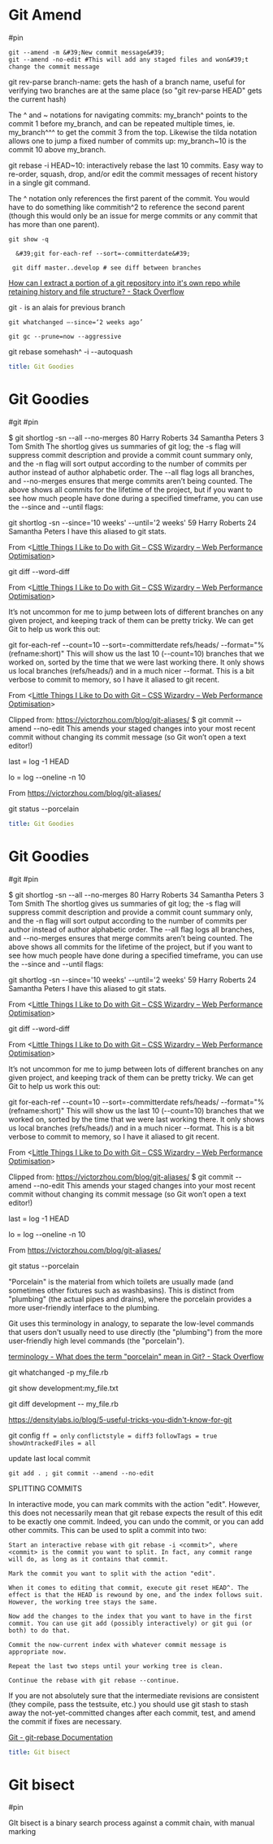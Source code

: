 # Git Amend
#pin

```shell
git --amend -m &#39;New commit message&#39;
git --amend -no-edit #This will add any staged files and won&#39;t change the commit message
```

git rev-parse branch-name: gets the hash of a branch name, useful for verifying two branches are at the same place (so "git rev-parse HEAD" gets the current hash)

The ^ and ~ notations for navigating commits: my_branch^ points to the commit 1 before my_branch, and can be repeated multiple times, ie. my_branch^^^ to get the commit 3 from the top. Likewise the tilda notation allows one to jump a fixed number of commits up: my_branch~10 is the commit 10 above my_branch.

git rebase -i HEAD~10: interactively rebase the last 10 commits. Easy way to re-order, squash, drop, and/or edit the commit messages of recent history in a single git command.

The ^ notation only references the first parent of the commit. You would have to do something like commitish^2 to reference the second parent (though this would only be an issue for merge commits or any commit that has more than one parent).

```
git show -q
```

```
  &#39;git for-each-ref --sort=-committerdate&#39;
```

```
 git diff master..develop # see diff between branches
```

[How can I extract a portion of a git repository into it&#39;s own repo while retaining history and file structure? - Stack Overflow](https://stackoverflow.com/questions/25274614/how-can-i-extract-a-portion-of-a-git-repository-into-its-own-repo-while-retaini)

git `-` is an alais for previous branch

```
git whatchanged —-since=‘2 weeks ago’
```

```
git gc --prune=now --aggressive
```

git rebase somehash^ -i --autoquash

```yaml
title: Git Goodies
```

# Git Goodies

#git #pin

$ git shortlog -sn --all --no-merges
 80 Harry Roberts
 34 Samantha Peters
 3 Tom Smith
The shortlog gives us summaries of git log; the -s flag will suppress commit description and provide a commit count summary only, and the -n flag will sort output according to the number of commits per author instead of author alphabetic order. The --all flag logs all branches, and --no-merges ensures that merge commits aren’t being counted.
The above shows all commits for the lifetime of the project, but if you want to see how much people have done during a specified timeframe, you can use the --since and --until flags:

git shortlog -sn --since='10 weeks' --until='2 weeks'
 59 Harry Roberts
 24 Samantha Peters
I have this aliased to git stats.

From <[Little Things I Like to Do with Git &ndash; CSS Wizardry &ndash; Web Performance Optimisation](https://csswizardry.com/2017/05/little-things-i-like-to-do-with-git/)>

git diff --word-diff

From <[Little Things I Like to Do with Git &ndash; CSS Wizardry &ndash; Web Performance Optimisation](https://csswizardry.com/2017/05/little-things-i-like-to-do-with-git/)>

It’s not uncommon for me to jump between lots of different branches on any given project, and keeping track of them can be pretty tricky. We can get Git to help us work this out:

git for-each-ref --count=10 --sort=-committerdate refs/heads/ --format="%(refname:short)"
This will show us the last 10 (--count=10) branches that we worked on, sorted by the time that we were last working there. It only shows us local branches (refs/heads/) and in a much nicer --format.
This is a bit verbose to commit to memory, so I have it aliased to git recent.

From <[Little Things I Like to Do with Git &ndash; CSS Wizardry &ndash; Web Performance Optimisation](https://csswizardry.com/2017/05/little-things-i-like-to-do-with-git/)>

Clipped from: https://victorzhou.com/blog/git-aliases/ $ git commit --amend --no-edit
This amends your staged changes into your most recent commit without changing its commit message (so Git won’t open a text editor!)

last = log -1 HEAD

lo = log --oneline -n 10

From <https://victorzhou.com/blog/git-aliases/>

git status --porcelain

```yaml
title: Git Goodies
```

# Git Goodies

#git #pin

$ git shortlog -sn --all --no-merges
 80 Harry Roberts
 34 Samantha Peters
 3 Tom Smith
The shortlog gives us summaries of git log; the -s flag will suppress commit description and provide a commit count summary only, and the -n flag will sort output according to the number of commits per author instead of author alphabetic order. The --all flag logs all branches, and --no-merges ensures that merge commits aren’t being counted.
The above shows all commits for the lifetime of the project, but if you want to see how much people have done during a specified timeframe, you can use the --since and --until flags:

git shortlog -sn --since='10 weeks' --until='2 weeks'
 59 Harry Roberts
 24 Samantha Peters
I have this aliased to git stats.

From <[Little Things I Like to Do with Git &ndash; CSS Wizardry &ndash; Web Performance Optimisation](https://csswizardry.com/2017/05/little-things-i-like-to-do-with-git/)>

git diff --word-diff

From <[Little Things I Like to Do with Git &ndash; CSS Wizardry &ndash; Web Performance Optimisation](https://csswizardry.com/2017/05/little-things-i-like-to-do-with-git/)>

It’s not uncommon for me to jump between lots of different branches on any given project, and keeping track of them can be pretty tricky. We can get Git to help us work this out:

git for-each-ref --count=10 --sort=-committerdate refs/heads/ --format="%(refname:short)"
This will show us the last 10 (--count=10) branches that we worked on, sorted by the time that we were last working there. It only shows us local branches (refs/heads/) and in a much nicer --format.
This is a bit verbose to commit to memory, so I have it aliased to git recent.

From <[Little Things I Like to Do with Git &ndash; CSS Wizardry &ndash; Web Performance Optimisation](https://csswizardry.com/2017/05/little-things-i-like-to-do-with-git/)>

Clipped from: https://victorzhou.com/blog/git-aliases/ $ git commit --amend --no-edit
This amends your staged changes into your most recent commit without changing its commit message (so Git won’t open a text editor!)

last = log -1 HEAD

lo = log --oneline -n 10

From <https://victorzhou.com/blog/git-aliases/>

git status --porcelain

"Porcelain" is the material from which toilets are usually made (and sometimes other fixtures such as washbasins). This is distinct from "plumbing" (the actual pipes and drains), where the porcelain provides a more user-friendly interface to the plumbing.

Git uses this terminology in analogy, to separate the low-level commands that users don't usually need to use directly (the "plumbing") from the more user-friendly high level commands (the "porcelain").

[terminology - What does the term &quot;porcelain&quot; mean in Git? - Stack Overflow](https://stackoverflow.com/questions/6976473/what-does-the-term-porcelain-mean-in-git)

git whatchanged -p my_file.rb

git show development:my_file.txt

git diff development -- my_file.rb

https://densitylabs.io/blog/5-useful-tricks-you-didn't-know-for-git

git config `ff = only` `conflictstyle = diff3` `followTags = true` `showUntrackedFiles = all`

update last local commit

`git add . ; git commit --amend --no-edit`

SPLITTING COMMITS

In interactive mode, you can mark commits with the action "edit". However, this does not necessarily mean that git rebase expects the result of this edit to be exactly one commit. Indeed, you can undo the commit, or you can add other commits. This can be used to split a commit into two:

```
Start an interactive rebase with git rebase -i <commit>^, where <commit> is the commit you want to split. In fact, any commit range will do, as long as it contains that commit.

Mark the commit you want to split with the action "edit".

When it comes to editing that commit, execute git reset HEAD^. The effect is that the HEAD is rewound by one, and the index follows suit. However, the working tree stays the same.

Now add the changes to the index that you want to have in the first commit. You can use git add (possibly interactively) or git gui (or both) to do that.

Commit the now-current index with whatever commit message is appropriate now.

Repeat the last two steps until your working tree is clean.

Continue the rebase with git rebase --continue.
```

If you are not absolutely sure that the intermediate revisions are consistent (they compile, pass the testsuite, etc.) you should use git stash to stash away the not-yet-committed changes after each commit, test, and amend the commit if fixes are necessary.

[Git - git-rebase Documentation](https://git-scm.com/docs/git-rebase#_splitting_commits)

```yaml
title: Git bisect
```

# Git bisect

#pin

GIt bisect is a binary search process against a commit chain, with manual marking
